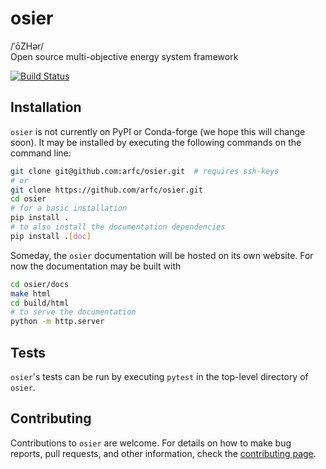 # osier
/ˈōZHər/ <br>
Open source multi-objective energy system framework

[![Build Status](https://github.com/arfc/osier/actions/workflows/CI.yml/badge.svg)](https://github.com/arfc/osier/actions/workflows/CI.yml)


## Installation

`osier` is not currently on PyPI or Conda-forge (we hope this will change
soon). It may be installed by executing the following commands on the command
line:

```bash
git clone git@github.com:arfc/osier.git  # requires ssh-keys
# or
git clone https://github.com/arfc/osier.git
cd osier
# for a basic installation
pip install .
# to also install the documentation dependencies
pip install .[doc]
```

Someday, the `osier` documentation will be hosted on its own website. For
now the documentation may be built with

```bash
cd osier/docs
make html
cd build/html
# to serve the documentation
python -m http.server
```

## Tests
`osier`'s tests can be run by executing `pytest` in the top-level directory 
of `osier`.


## Contributing

Contributions to `osier` are welcome. For details on how to make bug reports, pull requests, and other information, check the [contributing page](docs/source/contrib.md).